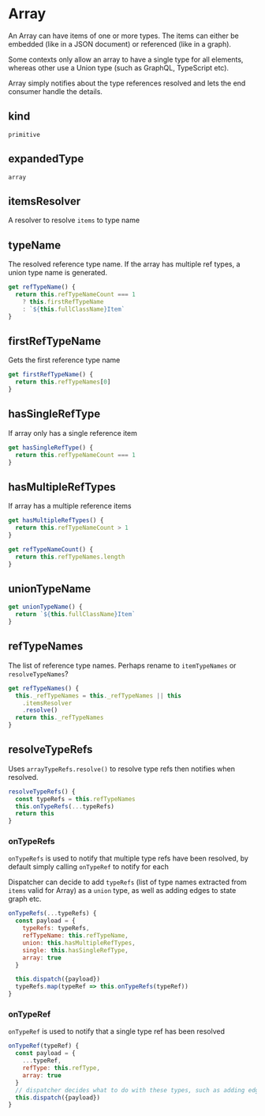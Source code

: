 # Array

An Array can have items of one or more types. The items can either be embedded (like in a JSON document) or referenced (like in a graph).

Some contexts only allow an array to have a single type for all elements, whereas other use a Union type (such as GraphQL, TypeScript etc).

Array simply notifies about the type references resolved and lets the end consumer handle the details.

## kind

`primitive`

## expandedType

`array`

## itemsResolver

A resolver to resolve `items` to type name

## typeName

The resolved reference type name. If the array has multiple ref types, a union type name is generated.

```js
get refTypeName() {
  return this.refTypeNameCount === 1
    ? this.firstRefTypeName
    : `${this.fullClassName}Item`
}
```

## firstRefTypeName

Gets the first reference type name

```js
get firstRefTypeName() {
  return this.refTypeNames[0]
}
```

## hasSingleRefType

If array only has a single reference item

```js
get hasSingleRefType() {
  return this.refTypeNameCount === 1
}
```

## hasMultipleRefTypes

If array has a multiple reference items

```js
get hasMultipleRefTypes() {
  return this.refTypeNameCount > 1
}
```

```js
get refTypeNameCount() {
  return this.refTypeNames.length
}
```

## unionTypeName

```js
get unionTypeName() {
  return `${this.fullClassName}Item`
}
```

## refTypeNames

The list of reference type names. Perhaps rename to `itemTypeNames` or `resolveTypeNames`?

```js
get refTypeNames() {
  this._refTypeNames = this._refTypeNames || this
    .itemsResolver
    .resolve()
  return this._refTypeNames
}
```

## resolveTypeRefs

Uses `arrayTypeRefs.resolve()` to resolve type refs then notifies when resolved.

```js
resolveTypeRefs() {
  const typeRefs = this.refTypeNames
  this.onTypeRefs(...typeRefs)
  return this
}
```

### onTypeRefs

`onTypeRefs` is used to notify that multiple type refs have been resolved, by default simply calling `onTypeRef` to notify for each

Dispatcher can decide to add `typeRefs` (list of type names extracted from `items` valid for Array) as a `union` type, as well as adding edges to state graph etc.

```js
onTypeRefs(...typeRefs) {
  const payload = {
    typeRefs: typeRefs,
    refTypeName: this.refTypeName,
    union: this.hasMultipleRefTypes,
    single: this.hasSingleRefType,
    array: true
  }

  this.dispatch({payload})
  typeRefs.map(typeRef => this.onTypeRefs(typeRef))
}
```

### onTypeRef

`onTypeRef` is used to notify that a single type ref has been resolved

```js
onTypeRef(typeRef) {
  const payload = {
    ...typeRef,
    refType: this.refType,
    array: true
  }
  // dispatcher decides what to do with these types, such as adding edges etc
  this.dispatch({payload})
}
```
